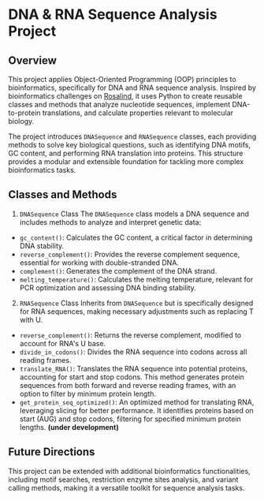 # DNA & RNA Sequence Analysis Project
## Overview
This project applies Object-Oriented Programming (OOP) principles to bioinformatics, specifically for DNA and RNA sequence analysis. Inspired by bioinformatics challenges on [Rosalind](https://rosalind.info/problems/list-view/), it uses Python to create reusable classes and methods that analyze nucleotide sequences, implement DNA-to-protein translations, and calculate properties relevant to molecular biology.

The project introduces `DNASequence` and `RNASequence` classes, each providing methods to solve key biological questions, such as identifying DNA motifs, GC content, and performing RNA translation into proteins. This structure provides a modular and extensible foundation for tackling more complex bioinformatics tasks.

## Classes and Methods
1. `DNASequence` Class
The `DNASequence` class models a DNA sequence and includes methods to analyze and interpret genetic data:

- `gc_content()`: Calculates the GC content, a critical factor in determining DNA stability.
- `reverse_complement()`: Provides the reverse complement sequence, essential for working with double-stranded DNA.
- `complement()`: Generates the complement of the DNA strand.
- `melting_temperature()`: Calculates the melting temperature, relevant for PCR optimization and assessing DNA binding stability.

2. `RNASequence` Class
Inherits from `DNASequence` but is specifically designed for RNA sequences, making necessary adjustments such as replacing T with U.

- `reverse_complement()`: Returns the reverse complement, modified to account for RNA's U base.
- `divide_in_codons()`: Divides the RNA sequence into codons across all reading frames.
- `translate_RNA()`: Translates the RNA sequence into potential proteins, accounting for start and stop codons. This method generates protein sequences from both forward and reverse reading frames, with an option to filter by minimum protein length.
- `get_protein_seq_optimized()`: An optimized method for translating RNA, leveraging slicing for better performance. It identifies proteins based on start (AUG) and stop codons, filtering for specified minimum protein lengths. **(under development)**

## Future Directions
This project can be extended with additional bioinformatics functionalities, including motif searches, restriction enzyme sites analysis, and variant calling methods, making it a versatile toolkit for sequence analysis tasks.

